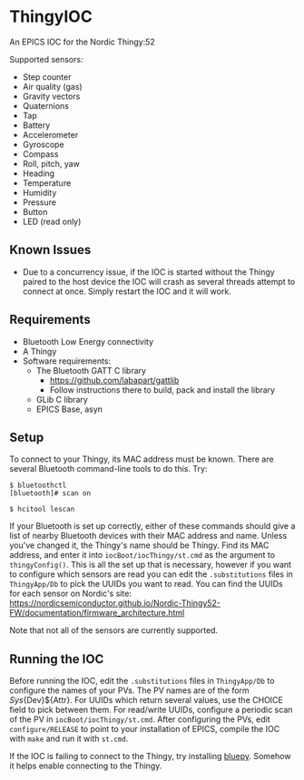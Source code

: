 # ThingyIOC
An EPICS IOC for the Nordic Thingy:52

Supported sensors:
- Step counter
- Air quality (gas)
- Gravity vectors
- Quaternions
- Tap
- Battery
- Accelerometer
- Gyroscope
- Compass
- Roll, pitch, yaw
- Heading
- Temperature
- Humidity
- Pressure
- Button
- LED (read only)

## Known Issues ##
- Due to a concurrency issue, if the IOC is started without the Thingy paired to the host device the IOC will crash as several threads attempt to connect at once. Simply restart the IOC and it will work.

## Requirements ##
- Bluetooth Low Energy connectivity
- A Thingy
- Software requirements:
  - The Bluetooth GATT C library
    - https://github.com/labapart/gattlib
    - Follow instructions there to build, pack and install the library
  - GLib C library
  - EPICS Base, asyn
  
## Setup ##
  To connect to your Thingy, its MAC address must be known. There are several Bluetooth command-line tools to do this. Try:

```
$ bluetoothctl
[bluetooth]# scan on
```

```$ hcitool lescan```

If your Bluetooth is set up correctly, either of these commands should give a list of nearby Bluetooth devices with their MAC 
address and name. Unless you've changed it, the Thingy's name should be Thingy. Find its MAC address, and enter it into 
```iocBoot/iocThingy/st.cmd``` as the argument to ```thingyConfig()```. This is all the set up that is necessary, however if you 
want to configure which sensors are read you can edit the ```.substitutions``` files in ```ThingyApp/Db``` to pick the UUIDs you 
want to read. You can find the UUIDs for each sensor on Nordic's site: https://nordicsemiconductor.github.io/Nordic-Thingy52-FW/documentation/firmware_architecture.html

Note that not all of the sensors are currently supported. 

## Running the IOC ##

Before running the IOC, edit the ```.substitutions``` files in ```ThingyApp/Db``` to configure the names of your PVs. The PV 
names are of the form ${Sys}${Dev}${Attr}. For UUIDs which return several values, use the CHOICE field to pick between them. For 
read/write UUIDs, configure a periodic scan of the PV in ```iocBoot/iocThingy/st.cmd```. After configuring the PVs, edit 
```configure/RELEASE``` to point to your installation of EPICS, compile the IOC with ```make``` and run it with ```st.cmd```.

If the IOC is failing to connect to the Thingy, try installing [bluepy](https://github.com/IanHarvey/bluepy). Somehow it helps 
enable connecting to the Thingy.
